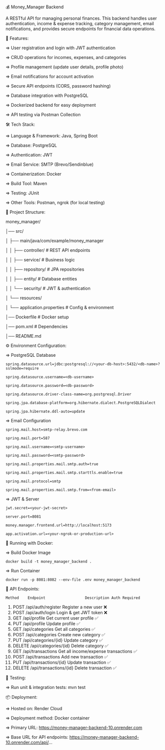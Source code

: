 💰 Money_Manager Backend

A RESTful API for managing personal finances. This backend handles user authentication, income & expense tracking, category management, email notifications, and provides secure endpoints for financial data operations.

🚀 Features:

=> User registration and login with JWT authentication

=> CRUD operations for incomes, expenses, and categories

=> Profile management (update user details, profile photo)

=> Email notifications for account activation

=> Secure API endpoints (CORS, password hashing)

=> Database integration with PostgreSQL

=> Dockerized backend for easy deployment

=> API testing via Postman Collection

🛠️ Tech Stack:

=> Language & Framework: Java, Spring Boot

=> Database: PostgreSQL

=> Authentication: JWT

=> Email Service: SMTP (Brevo/Sendinblue)

=> Containerization: Docker

=> Build Tool: Maven

=> Testing: JUnit

=> Other Tools: Postman, ngrok (for local testing)


📂 Project Structure:

money_manager/

│── src/

│   ├── main/java/com/example/money_manager

│   │   ├── controller/    # REST API endpoints

│   │   ├── service/       # Business logic

│   │   ├── repository/    # JPA repositories

│   │   ├── entity/        # Database entities

│   │   └── security/      # JWT & authentication

│   └── resources/

│       └── application.properties  # Config & environment

│── Dockerfile               # Docker setup

│── pom.xml                  # Dependencies

│── README.md


⚙️ Environment Configuration:

=> PostgreSQL Database

    spring.datasource.url=jdbc:postgresql://<your-db-host>:5432/<db-name>?sslmode=require
    
    spring.datasource.username=<db-username>
    
    spring.datasource.password=<db-password>
    
    spring.datasource.driver-class-name=org.postgresql.Driver
    
    spring.jpa.database-platform=org.hibernate.dialect.PostgreSQLDialect
    
    spring.jpa.hibernate.ddl-auto=update

=> Email Configuration
    
    spring.mail.host=smtp-relay.brevo.com
    
    spring.mail.port=587
    
    spring.mail.username=<smtp-username>
    
    spring.mail.password=<smtp-password>
    
    spring.mail.properties.mail.smtp.auth=true
    
    spring.mail.properties.mail.smtp.starttls.enable=true
    
    spring.mail.protocol=smtp
    
    spring.mail.properties.mail.smtp.from=<from-email>

=> JWT & Server
    
    jwt.secret=<your-jwt-secret>
    
    server.port=8081
    
    money.manager.frontend.url=http://localhost:5173
    
    app.activation.url=<your-ngrok-or-production-url>


🐳 Running with Docker:

=> Build Docker Image
   
    docker build -t money_manager_backend .

=> Run Container
    
    docker run -p 8081:8082 --env-file .env money_manager_backend



📡 API Endpoints:

    Method	  Endpoint	                Description	Auth Required
1.  POST	   /api/auth/register	        Register a new user	❌
2.  POST	   /api/auth/login	          Login & get JWT token	❌
3.  GET	     /api/profile	              Get current user profile	✅
4.  PUT	     /api/profile	              Update profile	✅
5.  GET	     /api/categories	          Get all categories	✅
6.  POST	   /api/categories	          Create new category	✅
7.  PUT	     /api/categories/{id}	      Update category	✅
8.  DELETE	 /api/categories/{id}	    Delete category	✅
9.  GET	     /api/transactions	        Get all income/expense transactions	✅
10. POST	   /api/transactions	        Add new transaction	✅
11. PUT	     /api/transactions/{id}	    Update transaction	✅
12. DELETE	 /api/transactions/{id}	  Delete transaction	✅


🧪 Testing:

=> Run unit & integration tests:
      mvn test


📦 Deployment:

=> Hosted on: Render Cloud

=> Deployment method: Docker container

=> Primary URL: https://money-manager-backend-10.onrender.com

=> Base URL for API endpoints: https://money-manager-backend-10.onrender.com/api/...
